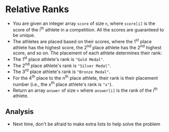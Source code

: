 # Relative Ranks
- You are given an integer array `score` of size `n`, where `score[i]` is the score of the i<sup>th</sup> athlete in a competition. All the scores are guaranteed to be unique.
- The athletes are placed based on their scores, where the 1<sup>st</sup> place athlete has the highest score, the 2<sup>nd</sup> place athlete has the 2<sup>nd</sup> highest score, and so on. The placement of each athlete determines their rank:
- The 1<sup>st</sup> place athlete's rank is `"Gold Medal"`.
- The 2<sup>nd</sup> place athlete's rank is `"Silver Medal"`.
- The 3<sup>rd</sup> place athlete's rank is `"Bronze Medal"`.
- For the 4<sup>th</sup> place to the n<sup>th</sup> place athlete, their rank is their placement number (i.e., the x<sup>th</sup> place athlete's rank is `"x"`).
- Return an array `answer` of size `n` where `answer[i]` is the rank of the i<sup>th</sup> athlete.

## Analysis
- Next time, don't be afraid to make extra lists to help solve the problem
